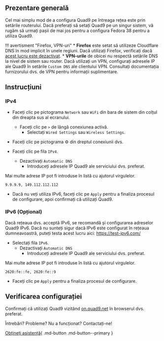 ## Prezentare generală

Cel mai simplu mod de a configura Quad9 pe întreaga rețea este prin setările routerului. Dacă preferați să setați Quad9 pe un singur sistem, vă rugăm să urmați pașii de mai jos pentru a configura Fedora 38 pentru a utiliza Quad9.

!!! avertisment "Firefox, VPN-uri"
    * **Firefox** este setat să utilizeze Cloudflare DNS în mod implicit în unele regiuni. Dacă utilizați Firefox, verificați dacă [acest lucru este dezactivat](https://support.mozilla.org/en-US/kb/dns-over-https#w_configure-doh-protection-settings).
    * **VPN-urile** de obicei nu respectă setările DNS la nivel de sistem sau router. Dacă utilizați un VPN, configurați adresele IP ale Quad9 în setările `Custom DNS` ale clientului VPN. Consultați documentația furnizorului dvs. de VPN pentru informații suplimentare.

## Instrucțiuni

### IPv4 

* Faceți clic pe pictograma `Network` sau `WiFi` din bara de sistem din colțul din dreapta sus al ecranului.
    * Faceți clic pe `>` de lângă conexiunea activă.
        * Selectați `Wired Settings` sau `Wireless Settings`.

* Faceți clic pe pictograma :gear: din dreptul conexiunii dvs.

* Faceți clic pe fila `IPv4`.
    * Dezactivați `Automatic DNS`
        * Introduceți adresele IP Quad9 ale serviciului dvs. preferat.

Mai multe adrese IP pot fi introduse în listă cu ajutorul virgulelor.

`9.9.9.9, 149.112.112.112`

* Dacă nu veți utiliza IPv6, faceți clic pe `Apply` pentru a finaliza procesul de configurare, apoi confirmați că utilizați Quad9.


### IPv6 (Opțional)

Dacă rețeaua dvs. acceptă IPv6, se recomandă și configurarea adreselor Quad9 IPv6. Dacă nu sunteți sigur dacă IPv6 este configurat în rețeaua dumneavoastră, puteți testa acest lucru aici: https://test-ipv6.com/


* Selectați fila `IPv6`.
    * Dezactivați `Automatic DNS`
        * Introduceți adresele IP Quad9 ale serviciului dvs. preferat.

Mai multe adrese IP pot fi introduse în listă cu ajutorul virgulelor.

`2620:fe::fe, 2620:fe::9`

* Faceți clic pe `Apply` pentru a finaliza procesul de configurare.

## Verificarea configurației

Confirmați că utilizați Quad9 vizitând [on.quad9.net](https://on.quad9.net) în browserul dvs. preferat.

Întrebări? Probleme? Nu a funcționat? Contactați-ne!

[Obțineți asistență](https://quad9.net/support/contact){ .md-button .md-button--primary }
